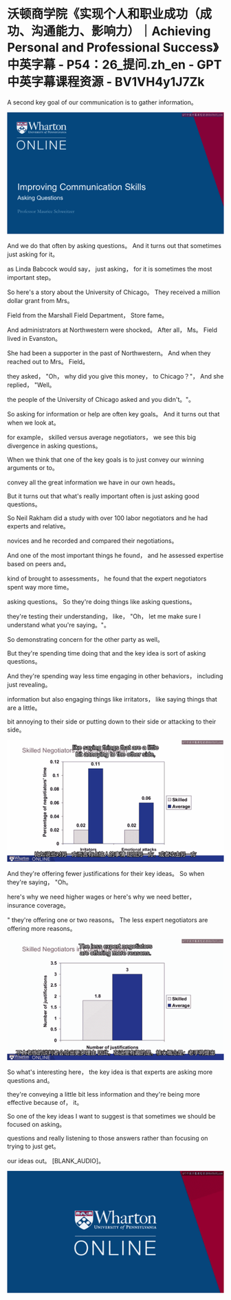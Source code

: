 # 沃顿商学院《实现个人和职业成功（成功、沟通能力、影响力）｜Achieving Personal and Professional Success》中英字幕 - P54：26_提问.zh_en - GPT中英字幕课程资源 - BV1VH4y1J7Zk

A second key goal of our communication is to gather information。

![](img/549eaef0d5ae1fcabefa11bf4612f9ae_1.png)

And we do that often by asking questions。 And it turns out that sometimes just asking for it。

as Linda Babcock would say， just asking， for it is sometimes the most important step。

So here's a story about the University of Chicago。 They received a million dollar grant from Mrs。

Field from the Marshall Field Department， Store fame。

And administrators at Northwestern were shocked。 After all， Ms。 Field lived in Evanston。

She had been a supporter in the past of Northwestern。 And when they reached out to Mrs。 Field。

they asked， "Oh， why did you give this money， to Chicago？"， And she replied， "Well。

the people of the University of Chicago asked and you didn't。"。

So asking for information or help are often key goals。 And it turns out that when we look at。

for example， skilled versus average negotiators， we see this big divergence in asking questions。

When we think that one of the key goals is to just convey our winning arguments or to。

convey all the great information we have in our own heads。

But it turns out that what's really important often is just asking good questions。

So Neil Rakham did a study with over 100 labor negotiators and he had experts and relative。

novices and he recorded and compared their negotiations。

And one of the most important things he found， and he assessed expertise based on peers and。

kind of brought to assessments， he found that the expert negotiators spent way more time。

asking questions。 So they're doing things like asking questions。

they're testing their understanding， like， "Oh， let me make sure I understand what you're saying。"。

So demonstrating concern for the other party as well。

But they're spending time doing that and the key idea is sort of asking questions。

And they're spending way less time engaging in other behaviors， including just revealing。

information but also engaging things like irritators， like saying things that are a little。

bit annoying to their side or putting down to their side or attacking to their side。

![](img/549eaef0d5ae1fcabefa11bf4612f9ae_3.png)

And they're offering fewer justifications for their key ideas。 So when they're saying， "Oh。

here's why we need higher wages or here's why we need better， insurance coverage。

" they're offering one or two reasons。 The less expert negotiators are offering more reasons。

![](img/549eaef0d5ae1fcabefa11bf4612f9ae_5.png)

So what's interesting here， the key idea is that experts are asking more questions and。

they're conveying a little bit less information and they're being more effective because of， it。

So one of the key ideas I want to suggest is that sometimes we should be focused on asking。

questions and really listening to those answers rather than focusing on trying to just get。

our ideas out。 [BLANK_AUDIO]。

![](img/549eaef0d5ae1fcabefa11bf4612f9ae_7.png)
